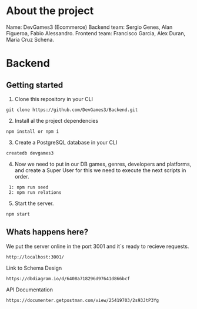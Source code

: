 # About the project

Name: DevGames3 (Ecommerce)
Backend team: Sergio Genes, Alan Figueroa, Fabio Alessandro.
Frontend team: Francisco Garcia, Alex Duran, Maria Cruz Schena.

# Backend

## Getting started

1. Clone this repository in your CLI

```
git clone https://github.com/DevGames3/Backend.git
```

2. Install al the project dependencies

```
npm install or npm i
```

3. Create a PostgreSQL database in your CLI

```
createdb devgames3
```

4. Now we need to put in our DB games, genres, developers and platforms, and create a Super User for this we need to execute the next scripts in order.

```
 1: npm run seed
 2: npm run relations
```

5. Start the server.

```
npm start
```

## Whats happens here?

We put the server online in the port 3001 and it`s ready to recieve requests.

```
http://localhost:3001/
```

Link to Schema Design

```
https://dbdiagram.io/d/6408a718296d97641d866bcf
```

API Documentation

```
https://documenter.getpostman.com/view/25419703/2s93JtP3Yg
```
